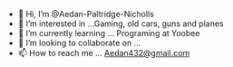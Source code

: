 - 👋 Hi, I’m @Aedan-Paltridge-Nicholls
- 👀 I’m interested in ...Gaming, old cars, guns and planes
- 🌱 I’m currently learning ... Programing at Yoobee
- 💞️ I’m looking to collaborate on ...
- 📫 How to reach me ... Aedan432@gmail.com 

<!---
Aedan-Paltridge-Nicholls/Aedan-Paltridge-Nicholls is a ✨ special ✨ repository because its `README.md` (this file) appears on your GitHub profile.
You can click the Preview link to take a look at your changes.
--->
